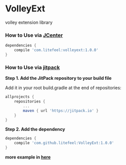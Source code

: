 # VolleyExt
volley extension library

### How to Use via [JCenter](http://jcenter.bintray.com/com/litefeel/volleyext/)

~~~ gradle
dependencies {
    compile 'com.litefeel:volleyext:1.0.0'
}
~~~


### How to Use via [jitpack](https://jitpack.io/#litefeel/VolleyExt/)

**Step 1. Add the JitPack repository to your build file**

Add it in your root build.gradle at the end of repositories:

~~~ gradle
allprojects {
    repositories {
        ...
        maven { url 'https://jitpack.io' }
    }
}
~~~

**Step 2. Add the dependency**

~~~ gradle
dependencies {
    compile 'com.github.litefeel:VolleyExt:1.0.0'
}
~~~

**more example in [here](https://jitpack.io/#litefeel/VolleyExt/)**
